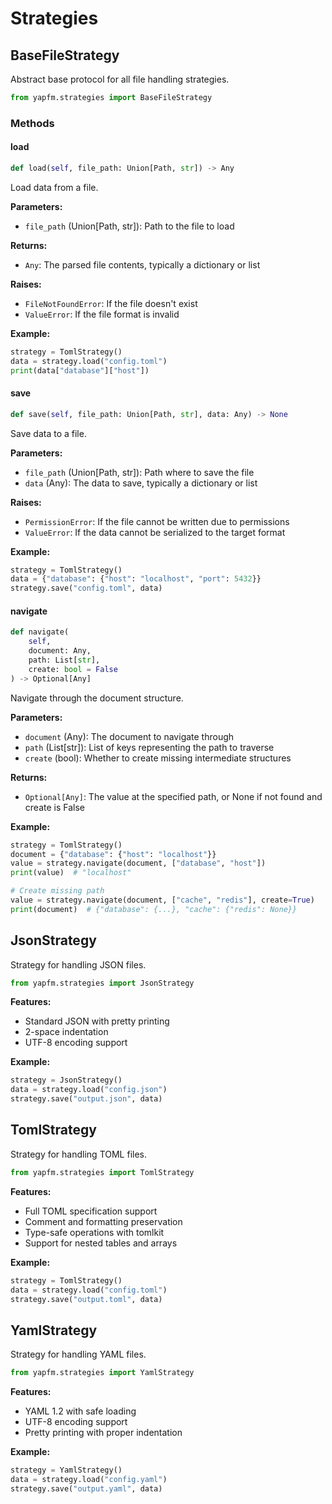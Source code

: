 # Strategies

## BaseFileStrategy

Abstract base protocol for all file handling strategies.

```python
from yapfm.strategies import BaseFileStrategy
```

### Methods

#### load

```python
def load(self, file_path: Union[Path, str]) -> Any
```

Load data from a file.

**Parameters:**
- `file_path` (Union[Path, str]): Path to the file to load

**Returns:**
- `Any`: The parsed file contents, typically a dictionary or list

**Raises:**
- `FileNotFoundError`: If the file doesn't exist
- `ValueError`: If the file format is invalid

**Example:**
```python
strategy = TomlStrategy()
data = strategy.load("config.toml")
print(data["database"]["host"])
```

#### save

```python
def save(self, file_path: Union[Path, str], data: Any) -> None
```

Save data to a file.

**Parameters:**
- `file_path` (Union[Path, str]): Path where to save the file
- `data` (Any): The data to save, typically a dictionary or list

**Raises:**
- `PermissionError`: If the file cannot be written due to permissions
- `ValueError`: If the data cannot be serialized to the target format

**Example:**
```python
strategy = TomlStrategy()
data = {"database": {"host": "localhost", "port": 5432}}
strategy.save("config.toml", data)
```

#### navigate

```python
def navigate(
    self, 
    document: Any, 
    path: List[str], 
    create: bool = False
) -> Optional[Any]
```

Navigate through the document structure.

**Parameters:**
- `document` (Any): The document to navigate through
- `path` (List[str]): List of keys representing the path to traverse
- `create` (bool): Whether to create missing intermediate structures

**Returns:**
- `Optional[Any]`: The value at the specified path, or None if not found and create is False

**Example:**
```python
strategy = TomlStrategy()
document = {"database": {"host": "localhost"}}
value = strategy.navigate(document, ["database", "host"])
print(value)  # "localhost"

# Create missing path
value = strategy.navigate(document, ["cache", "redis"], create=True)
print(document)  # {"database": {...}, "cache": {"redis": None}}
```

## JsonStrategy

Strategy for handling JSON files.

```python
from yapfm.strategies import JsonStrategy
```

**Features:**
- Standard JSON with pretty printing
- 2-space indentation
- UTF-8 encoding support

**Example:**
```python
strategy = JsonStrategy()
data = strategy.load("config.json")
strategy.save("output.json", data)
```

## TomlStrategy

Strategy for handling TOML files.

```python
from yapfm.strategies import TomlStrategy
```

**Features:**
- Full TOML specification support
- Comment and formatting preservation
- Type-safe operations with tomlkit
- Support for nested tables and arrays

**Example:**
```python
strategy = TomlStrategy()
data = strategy.load("config.toml")
strategy.save("output.toml", data)
```

## YamlStrategy

Strategy for handling YAML files.

```python
from yapfm.strategies import YamlStrategy
```

**Features:**
- YAML 1.2 with safe loading
- UTF-8 encoding support
- Pretty printing with proper indentation

**Example:**
```python
strategy = YamlStrategy()
data = strategy.load("config.yaml")
strategy.save("output.yaml", data)
```
